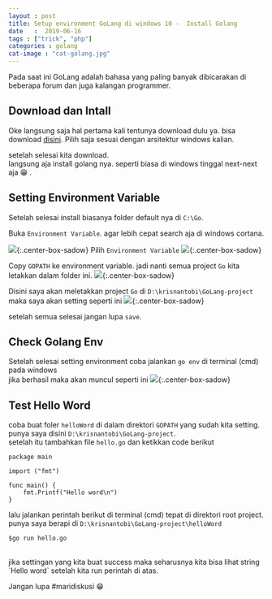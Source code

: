 ```yaml
---
layout : post
title: Setup environment GoLang di windows 10 -  Install Golang
date   :  2019-06-16
tags : ["trick", "php"]
categories : golang
cat-image : "cat-golang.jpg"
---
```


Pada saat ini GoLang adalah bahasa yang paling banyak dibicarakan di beberapa forum dan juga kalangan programmer.

## **Download dan Intall**
Oke langsung saja hal pertama kali tentunya download dulu ya.
bisa download [disini](https://golang.org/dl/). Pilih saja sesuai dengan arsitektur windows kalian.

setelah selesai kita download. <br>
langsung aja install golang nya. seperti biasa di windows tinggal next-next aja 😁  .

## **Setting Environment Variable**
Setelah selesai install biasanya folder default nya di `C:\Go`.

Buka `Environment Variable`. agar lebih cepat search aja di windows cortana.

![]({{site.baseurl}}/images/env-search.png){:.center-box-sadow}
Pilih `Environment Variable`
![]({{site.baseurl}}/images/system-property.png){:.center-box-sadow}

Copy `GOPATH` ke environment variable. jadi nanti semua project `Go` kita letakkan dalam folder ini.
![]({{site.baseurl}}/images/new-system-variable.png){:.center-box-sadow}

Disini saya akan meletakkan project `Go` di `D:\krisnantobi\GoLang-project` maka saya akan setting seperti ini
![]({{site.baseurl}}/images/system-variable-add.png){:.center-box-sadow}

setelah semua selesai jangan lupa `save`.

## **Check Golang Env**
Setelah selesai setting environment coba jalankan `go env` di terminal (cmd) pada windows <br>
jika berhasil maka akan muncul seperti ini
![]({{site.baseurl}}/images/go-env.png){:.center-box-sadow}

## **Test Hello Word**
coba buat foler `helloWord` di dalam direktori `GOPATH` yang sudah kita setting. <br>
punya saya disini `D:\krisnantobi\GoLang-project`.<br>
setelah itu tambahkan file `hello.go` dan ketikkan code berikut <br>
```
package main

import ("fmt")

func main() {
    fmt.Printf("Hello word\n")
}
```
lalu jalankan perintah berikut di terminal (cmd) tepat di direktori root project. <br>
punya saya berapi di `D:\krisnantobi\GoLang-project\helloWord` <br>
```
$go run hello.go
```
<br>
jika settingan yang kita buat success maka seharusnya kita bisa lihat string `Hello word` setelah kita run perintah di atas.


Jangan lupa #maridiskusi 😁


